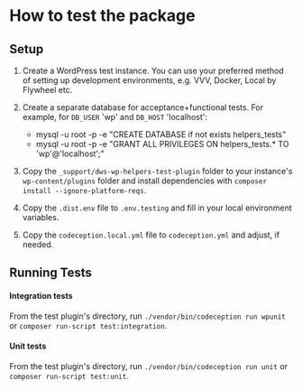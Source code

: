 # How to test the package

## Setup

1) Create a WordPress test instance. You can use your preferred method of setting up development environments, e.g. VVV, Docker, Local by Flywheel etc.
1) Create a separate database for acceptance+functional tests. For example, for `DB_USER` 'wp' and `DB_HOST` 'localhost':

    * mysql -u root -p -e "CREATE DATABASE if not exists helpers_tests"
    * mysql -u root -p -e "GRANT ALL PRIVILEGES ON helpers_tests.* TO 'wp'@'localhost';"

1) Copy the `_support/dws-wp-helpers-test-plugin` folder to your instance's `wp-content/plugins` folder and install dependencies with `composer install --ignore-platform-reqs`.
1) Copy the `.dist.env` file to `.env.testing` and fill in your local environment variables.
1) Copy the `codeception.local.yml` file to `codeception.yml` and adjust, if needed.


## Running Tests

#### Integration tests

From the test plugin's directory, run `./vendor/bin/codeception run wpunit` or `composer run-script test:integration`.

#### Unit tests

From the test plugin's directory, run `./vendor/bin/codeception run unit` or `composer run-script test:unit`.
